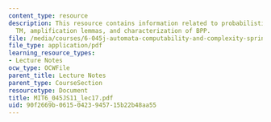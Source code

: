 ```yaml
---
content_type: resource
description: This resource contains information related to probabilistic polynomial-time
  TM, amplification lemmas, and characterization of BPP.
file: /media/courses/6-045j-automata-computability-and-complexity-spring-2011/90f2669b06150423945715b22b48aa55_MIT6_045JS11_lec17.pdf
file_type: application/pdf
learning_resource_types:
- Lecture Notes
ocw_type: OCWFile
parent_title: Lecture Notes
parent_type: CourseSection
resourcetype: Document
title: MIT6_045JS11_lec17.pdf
uid: 90f2669b-0615-0423-9457-15b22b48aa55
---
```

